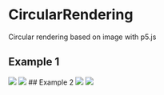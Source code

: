 # CircularRendering
Circular rendering based on image with p5.js

## Example 1
<img src="http://amao.pl/chris/github/p5-circular-rendering/image.png">
<img src="http://amao.pl/chris/github/p5-circular-rendering/image-result.png">
## Example 2
<img src="http://amao.pl/chris/github/p5-circular-rendering/image2.png">
<img src="http://amao.pl/chris/github/p5-circular-rendering/image2-result.png">
